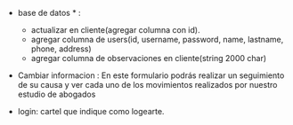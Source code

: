 * base de datos * : 
  - actualizar en cliente(agregar columna con id).
  - agregar columna de users(id, username, password, name, lastname, phone, address)
  - agregar columna de observaciones en cliente(string 2000 char)


* Cambiar informacion : En este formulario podrás realizar un seguimiento de su causa y ver cada uno de los movimientos realizados por nuestro estudio de abogados
* login: cartel que indique como logearte.